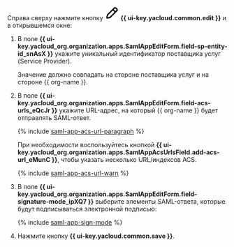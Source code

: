 Справа сверху нажмите кнопку ![pencil](../../_assets/console-icons/pencil.svg) **{{ ui-key.yacloud.common.edit }}** и в открывшемся окне:

1. В поле **{{ ui-key.yacloud_org.organization.apps.SamlAppEditForm.field-sp-entity-id_snAsX }}** укажите уникальный идентификатор поставщика услуг (Service Provider).

    Значение должно совпадать на стороне поставщика услуг и на стороне {{ org-name }}.
1. В поле **{{ ui-key.yacloud_org.organization.apps.SamlAppEditForm.field-acs-urls_eQcJr }}** укажите URL-адрес, на который {{ org-name }} будет отправлять SAML-ответ.

    {% include [saml-app-acs-url-paragraph](./saml-app-acs-url-paragraph.md) %}

    При необходимости воспользуйтесь кнопкой **{{ ui-key.yacloud_org.organization.apps.SamlAppAcsUrlsField.add-acs-url_eMunC }}**, чтобы указать несколько URL/индексов ACS.

    {% include [saml-app-acs-url-warn](./saml-app-acs-url-warn.md) %}

1. В поле **{{ ui-key.yacloud_org.organization.apps.SamlAppEditForm.field-signature-mode_ipXQ7 }}** выберите элементы SAML-ответа, которые будут подписываться электронной подписью:

    {% include [saml-app-sign-mode](./saml-app-sign-mode.md) %}

1. Нажмите кнопку **{{ ui-key.yacloud.common.save }}**.